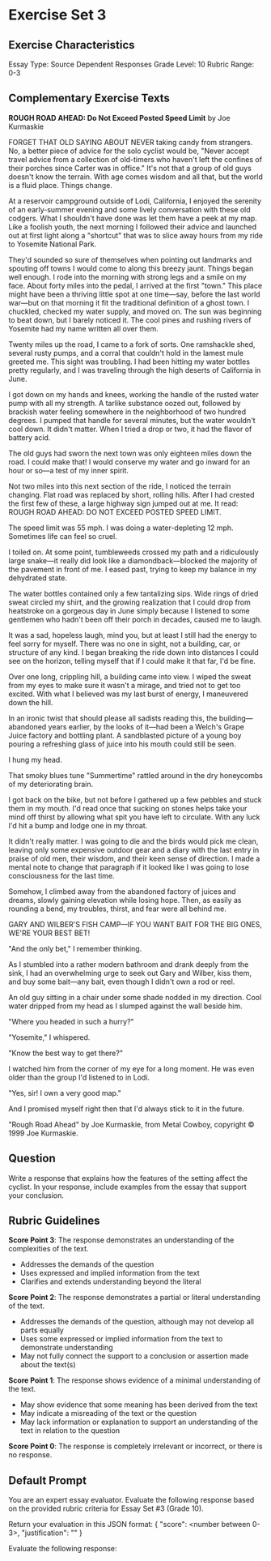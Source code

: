 # Exercise Set 3


## Exercise Characteristics

Essay Type: Source Dependent Responses
Grade Level: 10
Rubric Range: 0-3

## Complementary Exercise Texts

**ROUGH ROAD AHEAD: Do Not Exceed Posted Speed Limit**
by Joe Kurmaskie

FORGET THAT OLD SAYING ABOUT NEVER taking candy from strangers. No, a better piece of advice for the solo cyclist would be, "Never accept travel advice from a collection of old-timers who haven't left the confines of their porches since Carter was in office." It's not that a group of old guys doesn't know the terrain. With age comes wisdom and all that, but the world is a fluid place. Things change. 

At a reservoir campground outside of Lodi, California, I enjoyed the serenity of an early-summer evening and some lively conversation with these old codgers. What I shouldn't have done was let them have a peek at my map. Like a foolish youth, the next morning I followed their advice and launched out at first light along a "shortcut" that was to slice away hours from my ride to Yosemite National Park.

They'd sounded so sure of themselves when pointing out landmarks and spouting off towns I would come to along this breezy jaunt. Things began well enough. I rode into the morning with strong legs and a smile on my face. About forty miles into the pedal, I arrived at the first "town." This place might have been a thriving little spot at one time—say, before the last world war—but on that morning it fit the traditional definition of a ghost town. I chuckled, checked my water supply, and moved on. The sun was beginning to beat down, but I barely noticed it. The cool pines and rushing rivers of Yosemite had my name written all over them. 

Twenty miles up the road, I came to a fork of sorts. One ramshackle shed, several rusty pumps, and a corral that couldn't hold in the lamest mule greeted me. This sight was troubling. I had been hitting my water bottles pretty regularly, and I was traveling through the high deserts of California in June.

I got down on my hands and knees, working the handle of the rusted water pump with all my strength. A tarlike substance oozed out, followed by brackish water feeling somewhere in the neighborhood of two hundred degrees. I pumped that handle for several minutes, but the water wouldn't cool down. It didn't matter. When I tried a drop or two, it had the flavor of battery acid.

The old guys had sworn the next town was only eighteen miles down the road. I could make that! I would conserve my water and go inward for an hour or so—a test of my inner spirit. 

Not two miles into this next section of the ride, I noticed the terrain changing. Flat road was replaced by short, rolling hills. After I had crested the first few of these, a large highway sign jumped out at me. It read: ROUGH ROAD AHEAD: DO NOT EXCEED POSTED SPEED LIMIT.

The speed limit was 55 mph. I was doing a water-depleting 12 mph. Sometimes life can feel so cruel. 

I toiled on. At some point, tumbleweeds crossed my path and a ridiculously large snake—it really did look like a diamondback—blocked the majority of the pavement in front of me. I eased past, trying to keep my balance in my dehydrated state.

The water bottles contained only a few tantalizing sips. Wide rings of dried sweat circled my shirt, and the growing realization that I could drop from heatstroke on a gorgeous day in June simply because I listened to some gentlemen who hadn't been off their porch in decades, caused me to laugh.

It was a sad, hopeless laugh, mind you, but at least I still had the energy to feel sorry for myself. There was no one in sight, not a building, car, or structure of any kind. I began breaking the ride down into distances I could see on the horizon, telling myself that if I could make it that far, I'd be fine.

Over one long, crippling hill, a building came into view. I wiped the sweat from my eyes to make sure it wasn't a mirage, and tried not to get too excited. With what I believed was my last burst of energy, I maneuvered down the hill.

In an ironic twist that should please all sadists reading this, the building—abandoned years earlier, by the looks of it—had been a Welch's Grape Juice factory and bottling plant. A sandblasted picture of a young boy pouring a refreshing glass of juice into his mouth could still be seen.

I hung my head.

That smoky blues tune "Summertime" rattled around in the dry honeycombs of my deteriorating brain.

I got back on the bike, but not before I gathered up a few pebbles and stuck them in my mouth. I'd read once that sucking on stones helps take your mind off thirst by allowing what spit you have left to circulate. With any luck I'd hit a bump and lodge one in my throat.

It didn't really matter. I was going to die and the birds would pick me clean, leaving only some expensive outdoor gear and a diary with the last entry in praise of old men, their wisdom, and their keen sense of direction. I made a mental note to change that paragraph if it looked like I was going to lose consciousness for the last time.

Somehow, I climbed away from the abandoned factory of juices and dreams, slowly gaining elevation while losing hope. Then, as easily as rounding a bend, my troubles, thirst, and fear were all behind me.

GARY AND WILBER'S FISH CAMP—IF YOU WANT BAIT FOR THE BIG ONES, WE'RE YOUR BEST BET!

"And the only bet," I remember thinking.

As I stumbled into a rather modern bathroom and drank deeply from the sink, I had an overwhelming urge to seek out Gary and Wilber, kiss them, and buy some bait—any bait, even though I didn't own a rod or reel.

An old guy sitting in a chair under some shade nodded in my direction. Cool water dripped from my head as I slumped against the wall beside him.

"Where you headed in such a hurry?"

"Yosemite," I whispered.

"Know the best way to get there?"

I watched him from the corner of my eye for a long moment. He was even older than the group I'd listened to in Lodi.

"Yes, sir! I own a very good map."

And I promised myself right then that I'd always stick to it in the future.

"Rough Road Ahead" by Joe Kurmaskie, from Metal Cowboy, copyright © 1999 Joe Kurmaskie.

## Question

Write a response that explains how the features of the setting affect the cyclist. In your response, include examples from the essay that support your conclusion.

## Rubric Guidelines

**Score Point 3**: The response demonstrates an understanding of the complexities of the text.
- Addresses the demands of the question
- Uses expressed and implied information from the text
- Clarifies and extends understanding beyond the literal

**Score Point 2**: The response demonstrates a partial or literal understanding of the text.
- Addresses the demands of the question, although may not develop all parts equally
- Uses some expressed or implied information from the text to demonstrate understanding
- May not fully connect the support to a conclusion or assertion made about the text(s)

**Score Point 1**: The response shows evidence of a minimal understanding of the text.
- May show evidence that some meaning has been derived from the text
- May indicate a misreading of the text or the question
- May lack information or explanation to support an understanding of the text in relation to the question

**Score Point 0**: The response is completely irrelevant or incorrect, or there is no response.

## Default Prompt
You are an expert essay evaluator. Evaluate the following response based on the provided rubric criteria for Essay Set #3 (Grade 10).

Return your evaluation in this JSON format:
{
    "score": <number between 0-3>,
    "justification": "<brief explanation of why this score was given>"
}

Evaluate the following response: